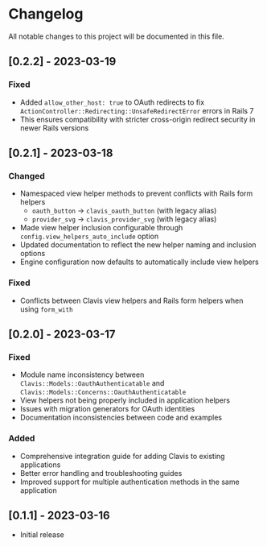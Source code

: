 # Changelog

All notable changes to this project will be documented in this file.

## [0.2.2] - 2023-03-19

### Fixed
- Added `allow_other_host: true` to OAuth redirects to fix `ActionController::Redirecting::UnsafeRedirectError` errors in Rails 7
- This ensures compatibility with stricter cross-origin redirect security in newer Rails versions

## [0.2.1] - 2023-03-18

### Changed
- Namespaced view helper methods to prevent conflicts with Rails form helpers
  - `oauth_button` -> `clavis_oauth_button` (with legacy alias)
  - `provider_svg` -> `clavis_provider_svg` (with legacy alias)
- Made view helper inclusion configurable through `config.view_helpers_auto_include` option
- Updated documentation to reflect the new helper naming and inclusion options
- Engine configuration now defaults to automatically include view helpers

### Fixed
- Conflicts between Clavis view helpers and Rails form helpers when using `form_with`

## [0.2.0] - 2023-03-17

### Fixed
- Module name inconsistency between `Clavis::Models::OauthAuthenticatable` and `Clavis::Models::Concerns::OauthAuthenticatable`
- View helpers not being properly included in application helpers 
- Issues with migration generators for OAuth identities
- Documentation inconsistencies between code and examples

### Added
- Comprehensive integration guide for adding Clavis to existing applications
- Better error handling and troubleshooting guides
- Improved support for multiple authentication methods in the same application

## [0.1.1] - 2023-03-16

- Initial release
